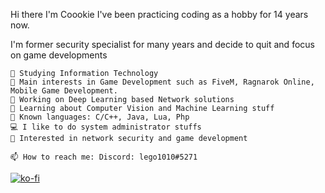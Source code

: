 Hi there I'm Coookie
I've been practicing coding as a hobby for 14 years now.

I'm former security specialist for many years and decide to quit and focus on game developments

```
🏫 Studying Information Technology
🔎 Main interests in Game Development such as FiveM, Ragnarok Online, Mobile Game Development.
🔭 Working on Deep Learning based Network solutions
🌱 Learning about Computer Vision and Machine Learning stuff
🌟 Known languages: C/C++, Java, Lua, Php
💻 I like to do system administrator stuffs
🚩 Interested in network security and game development

📫 How to reach me: Discord: lego1010#5271
```

[![ko-fi](https://ko-fi.com/img/githubbutton_sm.svg)](https://ko-fi.com/N4N26EMH5)
